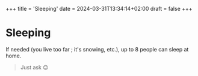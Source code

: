 +++
title = 'Sleeping'
date = 2024-03-31T13:34:14+02:00
draft = false
+++
# Sleeping

If needed (you live too far ; it's snowing, etc.), up to 8 people can sleep at home.

> Just ask :wink:
